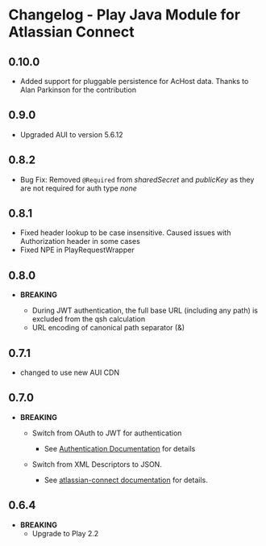# Changelog - Play Java Module for Atlassian Connect

## 0.10.0

* Added support for pluggable persistence for AcHost data. Thanks to Alan Parkinson for the contribution

## 0.9.0

* Upgraded AUI to version 5.6.12

## 0.8.2

* Bug Fix: Removed `@Required` from _sharedSecret_ and _publicKey_ as they are not required for auth type *none*

## 0.8.1

* Fixed header lookup to be case insensitive. Caused issues with Authorization header in some cases
* Fixed NPE in PlayRequestWrapper

## 0.8.0

* **BREAKING**

    * During JWT authentication, the full base URL (including any path) is excluded from the qsh calculation
    * URL encoding of canonical path separator (&)

## 0.7.1

* changed to use new AUI CDN

## 0.7.0

* **BREAKING**

  * Switch from OAuth to JWT for authentication

    * See [Authentication Documentation](https://developer.atlassian.com/static/connect/docs/pages/concepts/authentication.html) for details

  * Switch from XML Descriptors to JSON.

    * See [atlassian-connect documentation](https://developer.atlassian.com/static/connect/docs/) for details.

## 0.6.4 
* **BREAKING** 
  * Upgrade to Play 2.2
